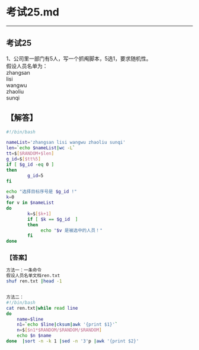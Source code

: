 # 考试25.md  
---  
## 考试25  
1、公司里一部门有5人，写一个抓阄脚本，5选1，要求随机性。   
假设人员名单为：  
zhangsan  
lisi  
wangwu  
zhaoliu  
sunqi  

## 【解答】   
```bash  
#!/bin/bash

nameList='zhangsan lisi wangwu zhaoliu sunqi'
len=`echo $nameList|wc -L`
tt=$[$RANDOM+$len]
g_id=$[$tt%5]
if [ $g_id -eq 0 ]
then
        g_id=5
fi

echo "选择目标序号是 $g_id !"
k=0
for v in $nameList
do
        k=$[$k+1]
        if [ $k == $g_id  ]
        then
             echo "$v 是被选中的人员！"
        fi
done

``` 


### 【答案】 
```bash  
方法一：一条命令
假设人员名单文档ren.txt
shuf ren.txt |head -1


方法二：
#!/bin/bash
cat ren.txt|while read line
do
    name=$line
    n1=`echo $line|cksum|awk '{print $1}'`
    n=$[$n1*$RANDOM/$RANDOM/$RANDOM]
    echo $n $name
done  |sort -n -k 1 |sed -n '3'p |awk '{print $2}'


```  


